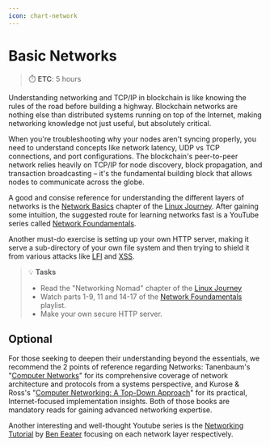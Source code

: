 ```yaml
---
icon: chart-network
---
```


# Basic Networks

> ⏱️ **ETC**: 5 hours


Understanding networking and TCP/IP in blockchain is like knowing the rules of the road before building a highway. Blockchain networks are nothing else than distributed systems running on top of the Internet, making networking knowledge not just useful, but absolutely critical.

When you're troubleshooting why your nodes aren't syncing properly, you need to understand concepts like network latency, UDP vs TCP connections, and port configurations. The blockchain's peer-to-peer network relies heavily on TCP/IP for node discovery, block propagation, and transaction broadcasting – it's the fundamental building block that allows nodes to communicate across the globe.

A good and consise reference for understanding the different layers of networks is the [Network Basics](https://linuxjourney.com/lesson/network-basics) chapter of the [Linux Journey](https://linuxjourney.com/). After gaining some intuition, the suggested route for learning networks fast is a YouTube series called [Network Foundamentals](https://www.youtube.com/playlist?list=PLDQaRcbiSnqF5U8ffMgZzS7fq1rHUI3Q8).&#x20;

Another must-do exercise is setting up your own HTTP server, making it serve a sub-directory of your own file system and then trying to shield it from various attacks like [LFI](https://www.brightsec.com/blog/local-file-inclusion-lfi/) and [XSS](https://owasp.org/www-community/attacks/xss/).

> 💡 **Tasks**
> * Read the "Networking Nomad" chapter of the [Linux Journey](https://linuxjourney.com/)
> * Watch parts 1-9, 11 and 14-17 of the [Network Foundamentals](https://www.youtube.com/playlist?list=PLDQaRcbiSnqF5U8ffMgZzS7fq1rHUI3Q8) playlist.
> * Make your own secure HTTP server.

## Optional

For those seeking to deepen their understanding beyond the essentials, we recommend the 2 points of reference regarding Networks: Tanenbaum's "[Computer Networks](https://github.com/gsahinpi/acm361/blob/master/Computer%20Networks%20-%20A%20Tanenbaum%20-%205th%20edition.pdf)" for its comprehensive coverage of network architecture and protocols from a systems perspective, and Kurose & Ross's "[Computer Networking: A Top-Down Approach](https://gaia.cs.umass.edu/kurose_ross/index.php)" for its practical, Internet-focused implementation insights. Both of those books are mandatory reads for gaining advanced networking expertise.

Another interesting and well-thought Youtube series is the [Networking Tutorial](https://www.youtube.com/playlist?list=PLowKtXNTBypH19whXTVoG3oKSuOcw_XeW) by [Ben Eeater](https://eater.net/) focusing on each network layer respectively.